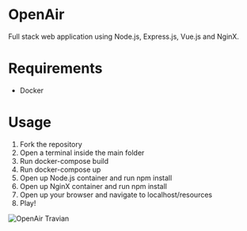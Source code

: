 # OpenAir

Full stack web application using Node.js, Express.js, Vue.js and NginX.

# Requirements
- Docker

# Usage

1. Fork the repository
2. Open a terminal inside the main folder
3. Run docker-compose build
4. Run docker-compose up
5. Open up Node.js container and run npm install
6. Open up NginX container and run npm install
7. Open up your browser and navigate to localhost/resources
8. Play!

![OpenAir Travian](https://i.imgur.com/cnzcfUQ.png)
